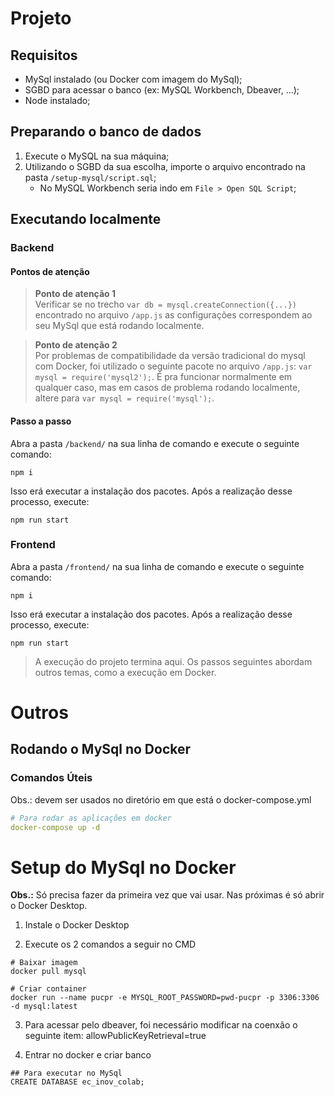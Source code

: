 # Projeto

## Requisitos
- MySql instalado (ou Docker com imagem do MySql);
- SGBD para acessar o banco (ex: MySQL Workbench, Dbeaver, ...);
- Node instalado;

## Preparando o banco de dados
1. Execute o MySQL na sua máquina;
2. Utilizando o SGBD da sua escolha, importe o arquivo encontrado na pasta `/setup-mysql/script.sql`;
    - No MySQL Workbench seria indo em `File > Open SQL Script`;

## Executando localmente

### Backend

#### Pontos de atenção
> **Ponto de atenção 1**  
> Verificar se no trecho `var db = mysql.createConnection({...})` encontrado no arquivo `/app.js` as configurações correspondem ao seu MySql que está rodando localmente.

> **Ponto de atenção 2**  
> Por problemas de compatibilidade da versão tradicional do mysql com Docker, foi utilizado o seguinte pacote no arquivo `/app.js`: `var mysql = require('mysql2');`. É pra funcionar normalmente em qualquer caso, mas em casos de problema rodando localmente, altere para `var mysql = require('mysql');`.

#### Passo a passo
Abra a pasta `/backend/` na sua linha de comando e execute o seguinte comando:
```
npm i
```
Isso erá executar a instalação dos pacotes. Após a realização desse processo, execute:
```
npm run start
```

### Frontend
Abra a pasta `/frontend/` na sua linha de comando e execute o seguinte comando:
```
npm i
```
Isso erá executar a instalação dos pacotes. Após a realização desse processo, execute:
```
npm run start
```

> A execução do projeto termina aqui. Os passos seguintes abordam outros temas, como a execução em Docker.

# Outros
## Rodando o MySql no Docker
### Comandos Úteis
Obs.: devem ser usados no diretório em que está o docker-compose.yml
``` yml
# Para rodar as aplicações em docker
docker-compose up -d
```

# Setup do MySql no Docker
**Obs.:** Só precisa fazer da primeira vez que vai usar. Nas próximas é só abrir o Docker Desktop.

1. Instale o Docker Desktop

2. Execute os 2 comandos a seguir no CMD
```
# Baixar imagem
docker pull mysql

# Criar container
docker run --name pucpr -e MYSQL_ROOT_PASSWORD=pwd-pucpr -p 3306:3306 -d mysql:latest
```

3. Para acessar pelo dbeaver, foi necessário modificar na coenxão o seguinte item:
allowPublicKeyRetrieval=true

4. Entrar no docker e criar banco
```
## Para executar no MySql
CREATE DATABASE ec_inov_colab;
```